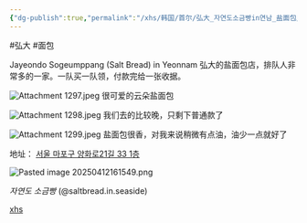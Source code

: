 ```yaml
---
{"dg-publish":true,"permalink":"/xhs/韩国/首尔/弘大_자연도소금빵in연남_盐面包/","tags":["rednote","首尔"],"created":"2024-09-07","updated":"2025-04-13T21:25:39.011+08:00"}
---
```


#弘大 #面包 

Jayeondo Sogeumppang (Salt Bread) in Yeonnam
弘大的盐面包店，排队人非常多的一家。一队买一队领，付款完给一张收据。

![Attachment 1297.jpeg](/img/user/xhs/%E9%9F%A9%E5%9B%BD/%E9%A6%96%E5%B0%94/photo-%E9%A6%96%E5%B0%94/Attachment%201297.jpeg)
很可爱的云朵盐面包

![Attachment 1298.jpeg](/img/user/xhs/%E9%9F%A9%E5%9B%BD/%E9%A6%96%E5%B0%94/photo-%E9%A6%96%E5%B0%94/Attachment%201298.jpeg)
我们去的比较晚，只剩下普通款了

![Attachment 1299.jpeg](/img/user/xhs/%E9%9F%A9%E5%9B%BD/%E9%A6%96%E5%B0%94/photo-%E9%A6%96%E5%B0%94/Attachment%201299.jpeg)
盐面包很香，对我来说稍微有点油，油少一点就好了

地址：
[서울 마포구 양화로21길 33 1층](https://pcmap.place.naver.com/restaurant/1908613139/home?from=map&fromPanelNum=1&additionalHeight=76&timestamp=202504121615&locale=ko&svcName=map_pcv5#)

![Pasted image 20250412161549.png](/img/user/xhs/%E9%9F%A9%E5%9B%BD/%E9%A6%96%E5%B0%94/photo-%E9%A6%96%E5%B0%94/Pasted%20image%2020250412161549.png)

_자연도 소금빵_ (@saltbread.in.seaside)

[xhs](https://www.xiaohongshu.com/explore/672a5d0b000000001d0384bd?xsec_token=ABD3ui-4sBoQI1Ae4AKTfOp1-vx63ltA6_kMThPPSS3rU=&xsec_source=pc_user)
